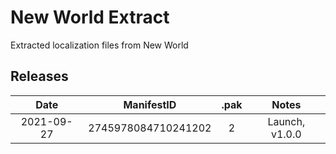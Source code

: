# New World Extract

Extracted localization files from New World

## Releases

|    Date    |     ManifestID      | .pak  |     Notes      |
| :--------: | :-----------------: | :---: | :------------: |
| 2021-09-27 | 2745978084710241202 |   2   | Launch, v1.0.0 |

